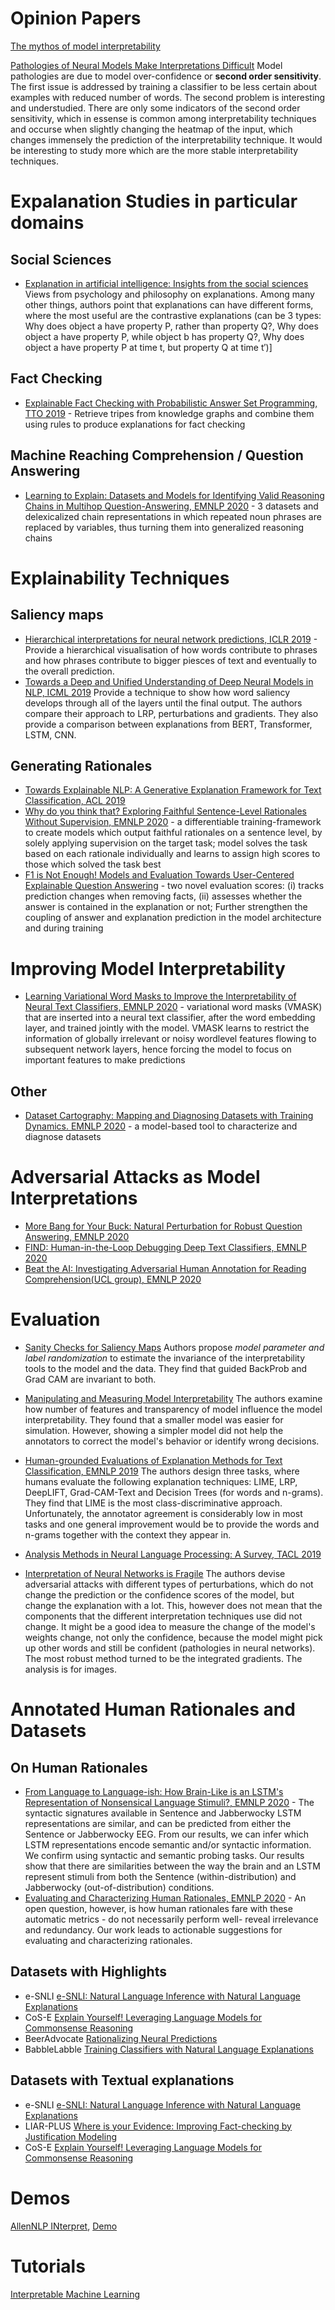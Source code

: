 # Opinion Papers

[The mythos of model interpretability](https://arxiv.org/pdf/1606.03490.pdf)

[Pathologies of Neural Models Make Interpretations Difficult](https://arxiv.org/pdf/1804.07781.pdf)
Model pathologies are due to model over-confidence or **second order sensitivity**. The first issue is addressed by training a classifier to be less certain about examples with reduced number of words. The second problem is interesting and understudied. There are only some indicators of the second order sensitivity, which in essense is common among interpretability techniques and occurse when slightly changing the heatmap of the input, which changes immensely the prediction of the interpretability technique. It would be interesting to study more which are the more stable interpretability techniques.

# Expalanation Studies in particular domains
## Social Sciences
* [Explanation in artificial intelligence: Insights from the social sciences](https://www.sciencedirect.com/science/article/pii/S0004370218305988?casa_token=WLyrfIWttxIAAAAA:kD_vnn8GYC76FXodoKLPqTZP8N3BP9VR9BSnYv5uybq3N3_WpdXRiUxJ2EvnF02FKgT7S37o0P8) Views from psychology and philosophy on explanations. Among many other things, authors point that explanations can have different forms, where the most useful are the contrastive explanations (can be 3 types: Why does object a have property P, rather than property Q?, Why does object a have property P, while object b has property Q?, Why does object a have property P at time t, but property Q at time t′)]

## Fact Checking
* [Explainable Fact Checking with Probabilistic Answer Set Programming, TTO 2019](https://truthandtrustonline.files.wordpress.com/2019/09/paper_15.pdf) - Retrieve tripes from knowledge graphs and combine them using rules to produce explanations for fact checking

## Machine Reaching Comprehension / Question Answering
* [Learning to Explain: Datasets and Models for Identifying Valid Reasoning Chains in Multihop Question-Answering, EMNLP 2020](https://arxiv.org/abs/2010.03274) - 3 datasets and delexicalized chain representations in which repeated noun phrases are replaced by variables, thus turning them into generalized reasoning chains

# Explainability Techniques

## Saliency maps
* [Hierarchical interpretations for neural network predictions, ICLR 2019](https://openreview.net/forum?id=SkEqro0ctQ) - Provide a hierarchical visualisation of how words contribute to phrases and how phrases contribute to bigger piesces of text and eventually to the overall prediction.
* [Towards a Deep and Unified Understanding of Deep Neural Models in NLP, ICML 2019](https://www.microsoft.com/en-us/research/uploads/prod/2019/05/camera_paper_with_supp_3.pdf) Provide a technique to show how word saliency develops through all of the layers until the final output. The authors compare their approach to LRP, perturbations and gradients. They also provide a comparison between explanations from BERT, Transformer, LSTM, CNN.

## Generating Rationales 
* [Towards Explainable NLP: A Generative Explanation Framework for Text Classification, ACL 2019](https://arxiv.org/pdf/1811.00196.pdf)
* [Why do you think that? Exploring Faithful Sentence-Level Rationales Without Supervision, EMNLP 2020](https://arxiv.org/pdf/2010.03384.pdf ) - a differentiable training-framework to create models which output faithful rationales on a sentence level, by solely applying supervision on the target task; model solves the task based on each rationale individually and learns to assign high scores to those which solved the task best
* [F1 is Not Enough! Models and Evaluation Towards User-Centered Explainable Question Answering](https://arxiv.org/pdf/2010.06283.pdf) - two novel evaluation scores: (i) tracks prediction changes when removing facts, (ii) assesses whether the answer is contained in the explanation or not; Further strengthen the coupling of answer and explanation prediction in the model architecture and during training

# Improving Model Interpretability
* [Learning Variational Word Masks to Improve the Interpretability of Neural Text Classifiers, EMNLP 2020](https://arxiv.org/pdf/2010.00667.pdf)  - variational word masks (VMASK) that are inserted into a neural text classifier, after the word embedding layer, and trained jointly with the model. VMASK learns to restrict the information of globally irrelevant or noisy wordlevel features flowing to subsequent network layers, hence forcing the model to focus on important features to make predictions

## Other
* [Dataset Cartography: Mapping and Diagnosing Datasets with Training Dynamics. EMNLP 2020](https://arxiv.org/abs/2009.10795) - a model-based tool to characterize and diagnose datasets

# Adversarial Attacks as Model Interpretations
* [More Bang for Your Buck: Natural Perturbation for Robust Question Answering, EMNLP 2020](https://arxiv.org/abs/2004.04849)
* [FIND: Human-in-the-Loop Debugging Deep Text Classifiers, EMNLP 2020](https://arxiv.org/abs/2010.04987)
* [Beat the AI: Investigating Adversarial Human Annotation for Reading Comprehension(UCL group), EMNLP 2020](https://arxiv.org/pdf/2002.00293.pdf)

# Evaluation
* [Sanity Checks for Saliency Maps](https://arxiv.org/pdf/1810.03292.pdf) Authors propose *model parameter and label randomization* to estimate the invariance of the interpretability tools to the model and the data. They find that guided BackProb and Grad CAM are invariant to both.

* [Manipulating and Measuring Model Interpretability](https://arxiv.org/pdf/1811.00196.pdf) The authors examine how number of features and transparency of model influence the model interpretability. They found that a smaller model was easier for simulation. However, showing a simpler model did not help the annotators to correct the model's behavior or identify wrong decisions. 

* [Human-grounded Evaluations of Explanation Methods for Text Classification, EMNLP 2019](https://arxiv.org/pdf/1908.11355.pdf) The authors  design three tasks, where humans evaluate the following explanation techniques: LIME, LRP, DeepLIFT, Grad-CAM-Text and Decision Trees (for words and n-grams). They find that LIME is the most class-discriminative approach. Unfortunately, the annotator agreement is considerably low in most tasks and one general improvement would be to provide the words and n-grams together with the context they appear in. 

* [Analysis Methods in Neural Language Processing: A Survey, TACL 2019](https://arxiv.org/pdf/1812.08951.pdf)

* [Interpretation of Neural Networks is Fragile](https://arxiv.org/pdf/1710.10547.pdf)
The authors devise adversarial attacks with different types of perturbations, which do not change the prediction or the confidence scores of the model, but change the explanation with a lot. This, however does not mean that the components that the different interpretation techniques use did not change. It might be a good idea to measure the change of the model's weights change, not only the confidence, because the model might pick up other words and still be confident (pathologies in neural networks). The most robust method turned to be the integrated gradients. The analysis is for images.


# Annotated Human Rationales and Datasets
## On Human Rationales
* [From Language to Language-ish: How Brain-Like is an LSTM's Representation of Nonsensical Language Stimuli?, EMNLP 2020](https://arxiv.org/pdf/2010.07435.pdf) - The syntactic signatures available in Sentence and Jabberwocky LSTM representations are similar, and can be predicted from either the Sentence or Jabberwocky EEG. From our results, we can infer which LSTM representations encode semantic and/or syntactic information. We confirm using syntactic and semantic probing tasks. Our results show that there are similarities between the way the brain and an LSTM represent stimuli from both the Sentence (within-distribution) and Jabberwocky (out-of-distribution) conditions.
* [Evaluating and Characterizing Human Rationales, EMNLP 2020](https://arxiv.org/pdf/2010.04736.pdf) - An open question, however, is how human rationales fare with these automatic metrics - do not necessarily perform well- reveal irrelevance and redundancy. Our work leads to actionable suggestions for evaluating and characterizing rationales. 

## Datasets with Highlights
* e-SNLI [e-SNLI: Natural Language Inference with Natural Language Explanations](https://arxiv.org/pdf/1812.01193.pdf)
* CoS-E [Explain Yourself! Leveraging Language Models for Commonsense Reasoning](https://arxiv.org/pdf/1906.02361.pdf)
* BeerAdvocate [Rationalizing Neural Predictions](https://arxiv.org/pdf/1606.04155.pdf)
* BabbleLabble [Training Classifiers with Natural Language Explanations](https://arxiv.org/pdf/1805.03818.pdf)

## Datasets with Textual explanations
* e-SNLI [e-SNLI: Natural Language Inference with Natural Language Explanations](https://arxiv.org/pdf/1812.01193.pdf)
* LIAR-PLUS [Where is your Evidence: Improving Fact-checking by Justification Modeling](https://www.aclweb.org/anthology/W18-5513.pdf)
* CoS-E [Explain Yourself! Leveraging Language Models for Commonsense Reasoning](https://arxiv.org/pdf/1906.02361.pdf)

# Demos
[AllenNLP INterpret](https://allennlp.org/interpret), [Demo](https://demo.allennlp.org/reading-comprehension)

# Tutorials
[Interpretable Machine Learning](https://christophm.github.io/interpretable-ml-book/)

